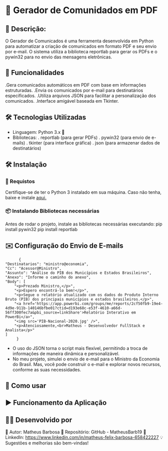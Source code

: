 # 📢 Gerador de Comunidados em PDF

## 📝 Descrição:
O Gerador de Comunicados é uma ferramenta desenvolvida em Python para automatizar a criação de comunicados em formato PDF e seu envio por e-mail. O sistema utiliza a biblioteca reportlab para gerar os PDFs e o pywin32 para no envio das mensagens eletrônicas.

## 🚀 Funcionalidades

.Gera comunicados automáticos em PDF com base em informações estruturadas.
.Envia os comunicados por e-mail para destinatários especificados.
.Utiliza arquivos JSON para facilitar a personalização dos comunicados.
.Interface amigável baseada em Tkinter.

## 🛠️ Tecnologias Utilizadas

- Linguagem: Python 3.x 🐍
- Bibliotecas:
     . reportlab (para gerar PDFs)
     . pywin32 (para envio de e-mails)
     . tkinter (para interface gráfica)
     . json (para armazenar dados de destinatários)
  
## 🛠️ Instalação

### 📌 Requistos
Certifique-se de ter o Python 3 instalado em sua máquina. Caso não tenha, baixe e instale <a href="https://www.python.org/downloads/">aqui.</a>

### 📦 Instalando Bibliotecas necessárias
Antes de rodar o projeto, instale as bibliotecas necessárias executando:
          pip install pywin32
          pip install reportlab

## ✉️ Configuração do Envio de E-mails
          {
    "Destinatarios": "ministro@economia",
    "Cc": "Acessor@Ministro",
    "Assunto": "Análise do PIB dos Municípios e Estados Brasileiros",
    "Anexo": "Informe o caminho do anexo",
    "Body": [
        "<p>Prezado Ministro,</p>",
        "<p>Espero encontrá-lo bem!</p>",
        "<p>Segue o relatório atualizado com os dados do Produto Interno Bruto (PIB) dos principais municípios e estados brasileiros.</p>",
        "<a href='https://app.powerbi.com/groups/me/reports/2cf50fb9-19e4-4d9e-911b-140146bfbe01?ctid=d193e68c-e53f-4610-a66d-56ff300fec7a&pbi_source=linkShare'>Relatório Interativo em PowerBi</a>",
        "<img src='PIB-Nacional-2020.jpg' />",
        "<p>Atenciosamente,<br>Matheus - Desenvolvedor FullStack e Analista</p>"
    ]
         }
- O uso do JSON torna o script mais flexível, permitindo a troca de informações de maneira dinâmica e personalizável.
- No meu projeto, simulei o envio de e-mail para o Ministro da Economia do Brasil. Mas, você pode construir o e-mail e explorar novos recursos, conforme as suas necessidades.

## 📌 Como usar

## ▶️ Funcionamento da Aplicação

## 👨‍💻 Desenvolvido por

📌 Autor: Matheus Barbosa
🔗 Repositório: GitHub - MatheusBarb19
🔗 LinkedIn: https://www.linkedin.com/in/matheus-felix-barbosa-658422227
💡 Sugestões e melhorias são bem-vindas!
